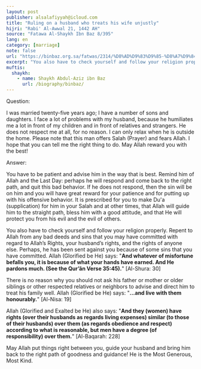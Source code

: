 ```yaml
---
layout: post
publisher: alsalafiyyah@icloud.com
title: "Ruling on a husband who treats his wife unjustly"
hijri: "Rabi' Al-Awwal 21, 1442 AH"
source: "Fatawa Al-Shaykh Ibn Baz 8/395"
lang: en
category: [marriage]
note: false
url: "https://binbaz.org.sa/fatwas/2314/%D8%AD%D9%83%D9%85-%D8%A7%D9%84%D8%B2%D9%88%D8%AC-%D8%A7%D9%84%D8%B0%D9%8A-%D9%84%D8%A7-%D9%8A%D8%B9%D8%A7%D8%B4%D8%B1-%D8%A8%D8%A7%D9%84%D9%85%D8%B9%D8%B1%D9%88%D9%81"
excerpt: "You also have to check yourself and follow your religion properly. Repent to Allah from any bad deeds and sins that you may have committed with regard to Allah’s Rights, your husband’s rights, and the rights of anyone else. Perhaps, he has been sent against you because of some sins that you have committed."
muftis:
  shaykh: 
    - name: Shaykh Abdul-Aziz ibn Baz
      url: /biography/binbaz/
---
```


Question:

I was married twenty-five years ago; I have a number of sons and daughters. I face a lot of problems with my husband, because he humiliates me a lot in front of my children and in front of relatives and strangers. He does not respect me at all, for no reason. I can only relax when he is outside the home. Please note that this man offers Salah (Prayer) and fears Allah. I hope that you can tell me the right thing to do. May Allah reward you with the best! 

Answer: 

You have to be patient and advise him in the way that is best. Remind him of Allah and the Last Day: perhaps he will respond and come back to the right path, and quit this bad behavior. If he does not respond, then the sin will be on him and you will have great reward for your patience and for putting up with his offensive behavior. It is prescribed for you to make Du'a (supplication) for him in your Salah and at other times, that Allah will guide him to the straight path, bless him with a good attitude, and that He will protect you from his evil and the evil of others.

You also have to check yourself and follow your religion properly. Repent to Allah from any bad deeds and sins that you may have committed with regard to Allah’s Rights, your husband’s rights, and the rights of anyone else. Perhaps, he has been sent against you because of some sins that you have committed. Allah (Glorified be He) says: "**And whatever of misfortune befalls you, it is because of what your hands have earned. And He pardons much. (See the Qur’ân Verse 35:45).**" [Al-Shura: 30] 

There is no reason why you should not ask his father or mother or older siblings or other respected relatives or neighbors to advise and direct him to treat his family well. Allah (Glorified be He) says: "**...and live with them honourably.**" [Al-Nisa: 19] 

Allah (Glorified and Exalted be He) also says: "**And they (women) have rights (over their husbands as regards living expenses) similar (to those of their husbands) over them (as regards obedience and respect) according to what is reasonable, but men have a degree (of responsibility) over them.**" [Al-Baqarah: 228] 

May Allah put things right between you, guide your husband and bring him back to the right path of goodness and guidance! He is the Most Generous, Most Kind. 
